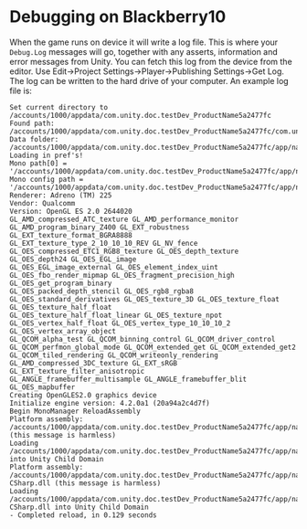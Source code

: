 Debugging on Blackberry10
=========================


When the game runs on device it will write a log file. This is where your `Debug.Log` messages will go, together with any asserts, information and error messages from Unity. You can fetch this log from the device from the editor. Use Edit-&gt;Project Settings-&gt;Player-&gt;Publishing Settings-&gt;Get Log. The log can be written to the hard drive of your computer. An example log file is:


````
Set current directory to /accounts/1000/appdata/com.unity.doc.testDev_ProductName5a2477fc
Found path: /accounts/1000/appdata/com.unity.doc.testDev_ProductName5a2477fc/com.unity.doc.testDev_ProductName5a2477fc
Data folder: /accounts/1000/appdata/com.unity.doc.testDev_ProductName5a2477fc/app/native/Data
Loading in pref's!
Mono path[0] = '/accounts/1000/appdata/com.unity.doc.testDev_ProductName5a2477fc/app/native/Data/Managed'
Mono config path = '/accounts/1000/appdata/com.unity.doc.testDev_ProductName5a2477fc/app/native/Data/Managed'
Renderer: Adreno (TM) 225
Vendor: Qualcomm
Version: OpenGL ES 2.0 2644020
GL_AMD_compressed_ATC_texture GL_AMD_performance_monitor GL_AMD_program_binary_Z400 GL_EXT_robustness GL_EXT_texture_format_BGRA8888
GL_EXT_texture_type_2_10_10_10_REV GL_NV_fence GL_OES_compressed_ETC1_RGB8_texture GL_OES_depth_texture GL_OES_depth24 GL_OES_EGL_image
GL_OES_EGL_image_external GL_OES_element_index_uint GL_OES_fbo_render_mipmap GL_OES_fragment_precision_high GL_OES_get_program_binary
GL_OES_packed_depth_stencil GL_OES_rgb8_rgba8 GL_OES_standard_derivatives GL_OES_texture_3D GL_OES_texture_float GL_OES_texture_half_float
GL_OES_texture_half_float_linear GL_OES_texture_npot GL_OES_vertex_half_float GL_OES_vertex_type_10_10_10_2 GL_OES_vertex_array_object
GL_QCOM_alpha_test GL_QCOM_binning_control GL_QCOM_driver_control GL_QCOM_perfmon_global_mode GL_QCOM_extended_get GL_QCOM_extended_get2
GL_QCOM_tiled_rendering GL_QCOM_writeonly_rendering GL_AMD_compressed_3DC_texture GL_EXT_sRGB GL_EXT_texture_filter_anisotropic
GL_ANGLE_framebuffer_multisample GL_ANGLE_framebuffer_blit GL_OES_mapbuffer 
Creating OpenGLES2.0 graphics device
Initialize engine version: 4.2.0a1 (20a94a2c4d7f)
Begin MonoManager ReloadAssembly
Platform assembly: /accounts/1000/appdata/com.unity.doc.testDev_ProductName5a2477fc/app/native/Data/Managed/UnityEngine.dll (this message is harmless)
Loading /accounts/1000/appdata/com.unity.doc.testDev_ProductName5a2477fc/app/native/Data/Managed/UnityEngine.dll into Unity Child Domain
Platform assembly: /accounts/1000/appdata/com.unity.doc.testDev_ProductName5a2477fc/app/native/Data/Managed/Assembly-CSharp.dll (this message is harmless)
Loading /accounts/1000/appdata/com.unity.doc.testDev_ProductName5a2477fc/app/native/Data/Managed/Assembly-CSharp.dll into Unity Child Domain
- Completed reload, in 0.129 seconds

````
